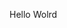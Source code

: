 Hello Wolrd




























































































































































































































































































































































































































































































































































































































































































































































































































































































































































































































































































































































































































































































































































































































































































































































































































































































































































































































































































































































































































































































































































































































































































































































































































































































































































































































































































































































































































































































































































































































































































































































































































































































































































































































































































































































































































































































































































































































































































































































































































































































































































































































































































































































































































































































